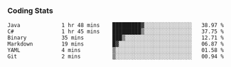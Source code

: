 
### Coding Stats
<!--START_SECTION:waka-->

```text
Java             1 hr 48 mins    █████████▓░░░░░░░░░░░░░░░   38.97 %
C#               1 hr 45 mins    █████████▒░░░░░░░░░░░░░░░   37.75 %
Binary           35 mins         ███▒░░░░░░░░░░░░░░░░░░░░░   12.71 %
Markdown         19 mins         █▓░░░░░░░░░░░░░░░░░░░░░░░   06.87 %
YAML             4 mins          ▒░░░░░░░░░░░░░░░░░░░░░░░░   01.58 %
Git              2 mins          ▒░░░░░░░░░░░░░░░░░░░░░░░░   00.94 %
```

<!--END_SECTION:waka-->

